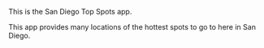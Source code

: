 This is the San Diego Top Spots app. 

This app provides many locations of the hottest spots to go to here in San Diego.


